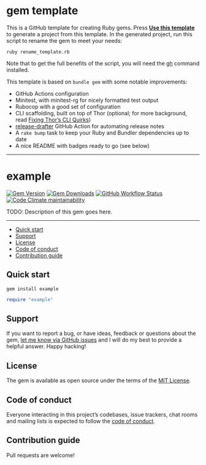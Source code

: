 # gem template

This is a GitHub template for creating Ruby gems. Press [**Use this template**](https://github.com/mattbrictson/gem/generate) to generate a project from this template. In the generated project, run this script to rename the gem to meet your needs:

```
ruby rename_template.rb
```

Note that to get the full benefits of the script, you will need the [gh](https://github.com/cli/cli) command installed.

This template is based on `bundle gem` with some notable improvements:

- GitHub Actions configuration
- Minitest, with minitest-rg for nicely formatted test output
- Rubocop with a good set of configuration
- CLI scaffolding, built on top of Thor (optional; for more background, read [Fixing Thor’s CLI Quirks](https://mattbrictson.com/blog/fixing-thor-cli-behavior))
- [release-drafter](https://github.com/apps/release-drafter) GitHub Action for automating release notes
- A `rake bump` task to keep your Ruby and Bundler dependencies up to date
- A nice README with badges ready to go (see below)

---

<!-- END FRONT MATTER -->

# example

[![Gem Version](https://img.shields.io/gem/v/replace_with_gem_name)](https://rubygems.org/gems/replace_with_gem_name)
[![Gem Downloads](https://img.shields.io/gem/dt/replace_with_gem_name)](https://www.ruby-toolbox.com/projects/replace_with_gem_name)
[![GitHub Workflow Status](https://img.shields.io/github/actions/workflow/status/mattbrictson/gem/ci.yml)](https://github.com/mattbrictson/gem/actions/workflows/ci.yml)
[![Code Climate maintainability](https://img.shields.io/codeclimate/maintainability/mattbrictson/gem)](https://codeclimate.com/github/mattbrictson/gem)

TODO: Description of this gem goes here.

---

- [Quick start](#quick-start)
- [Support](#support)
- [License](#license)
- [Code of conduct](#code-of-conduct)
- [Contribution guide](#contribution-guide)

## Quick start

```
gem install example
```

```ruby
require "example"
```

## Support

If you want to report a bug, or have ideas, feedback or questions about the gem, [let me know via GitHub issues](https://github.com/mattbrictson/gem/issues/new) and I will do my best to provide a helpful answer. Happy hacking!

## License

The gem is available as open source under the terms of the [MIT License](LICENSE.txt).

## Code of conduct

Everyone interacting in this project’s codebases, issue trackers, chat rooms and mailing lists is expected to follow the [code of conduct](CODE_OF_CONDUCT.md).

## Contribution guide

Pull requests are welcome!
